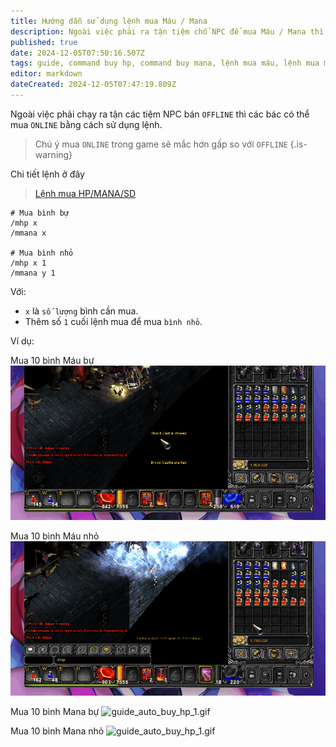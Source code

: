```yaml
---
title: Hướng dẫn sử dụng lệnh mua Máu / Mana
description: Ngoài việc phải ra tận tiệm chổ NPC để mua Máu / Mana thì bạn có thể mua Online bằng các sử dụng lệnh
published: true
date: 2024-12-05T07:50:16.507Z
tags: guide, command buy hp, command buy mana, lệnh mua máu, lệnh mua mana
editor: markdown
dateCreated: 2024-12-05T07:47:19.809Z
---
```


Ngoài việc phải chạy ra tận các tiệm NPC bán `OFFLINE` thì các bác có thể mua `ONLINE` bằng cách sử dụng lệnh.

> Chú ý mua `ONLINE` trong game sẽ mắc hơn gấp so với `OFFLINE`
{.is-warning}

Chi tiết lệnh ở đây

> [Lệnh mua HP/MANA/SD](/vi/commands/buy-hp-mana-sd)

```
# Mua bình bự
/mhp x
/mmana x

# Mua bình nhỏ
/mhp x 1
/mmana y 1
```
Với:
- `x` là `số lượng` bình cần mua.
- Thêm số `1` cuối lệnh mua để mua `bình nhỏ`.

Ví dụ:

Mua 10 bình Máu bự
![guide_auto_buy_hp_1.gif](/assets/guide/guide_auto_buy_hp_1.gif)

Mua 10 bình Máu nhỏ
![guide_auto_buy_hp_1.gif](/assets/guide/guide_auto_buy_hp_2.gif)

Mua 10 bình Mana bự
![guide_auto_buy_hp_1.gif](/assets/guide/guide_auto_buy_mana_1.gif)

Mua 10 bình Mana nhỏ
![guide_auto_buy_hp_1.gif](/assets/guide/guide_auto_buy_mana_2.gif)